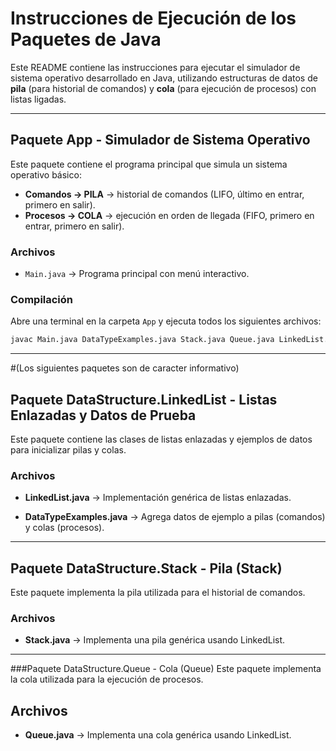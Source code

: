 # Instrucciones de Ejecución de los Paquetes de Java

Este README contiene las instrucciones para ejecutar el simulador de sistema operativo desarrollado en Java, utilizando estructuras de datos de **pila** (para historial de comandos) y **cola** (para ejecución de procesos) con listas ligadas.

---

## Paquete App - Simulador de Sistema Operativo

Este paquete contiene el programa principal que simula un sistema operativo básico:

- **Comandos → PILA** → historial de comandos (LIFO, último en entrar, primero en salir).  
- **Procesos → COLA** → ejecución en orden de llegada (FIFO, primero en entrar, primero en salir).

### Archivos
- `Main.java` → Programa principal con menú interactivo.

### Compilación
Abre una terminal en la carpeta `App` y ejecuta todos los siguientes archivos:

```bash
javac Main.java DataTypeExamples.java Stack.java Queue.java LinkedList.java
```
---
#(Los siguientes paquetes son de caracter informativo)
## Paquete DataStructure.LinkedList - Listas Enlazadas y Datos de Prueba
Este paquete contiene las clases de listas enlazadas y ejemplos de datos para inicializar pilas y colas.

### Archivos
- **LinkedList.java** → Implementación genérica de listas enlazadas.

- **DataTypeExamples.java** → Agrega datos de ejemplo a pilas (comandos) y colas (procesos).



---
## Paquete DataStructure.Stack - Pila (Stack)
Este paquete implementa la pila utilizada para el historial de comandos.

### Archivos
- **Stack.java** → Implementa una pila genérica usando LinkedList.


---

###Paquete DataStructure.Queue - Cola (Queue)
Este paquete implementa la cola utilizada para la ejecución de procesos.

## Archivos
- **Queue.java** → Implementa una cola genérica usando LinkedList.



